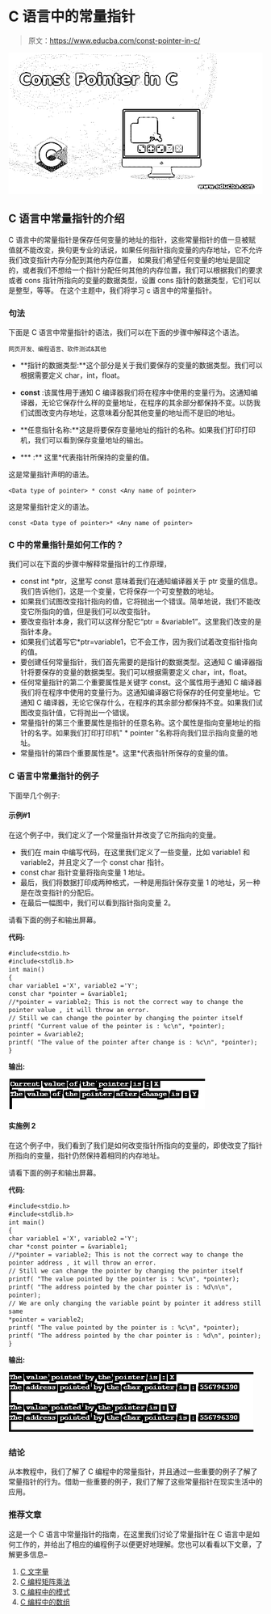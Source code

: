 # C 语言中的常量指针

> 原文：<https://www.educba.com/const-pointer-in-c/>

![Const Pointer in C](img/1f1684508155a83e3e638dbafac8a272.png)



## C 语言中常量指针的介绍

C 语言中的常量指针是保存任何变量的地址的指针，这些常量指针的值一旦被赋值就不能改变，换句更专业的话说，如果任何指针指向变量的内存地址，它不允许我们改变指针内存分配到其他内存位置， 如果我们希望任何变量的地址是固定的，或者我们不想给一个指针分配任何其他的内存位置，我们可以根据我们的要求或者 cons 指针所指向的变量的数据类型，设置 cons 指针的数据类型，它们可以是整型，等等。 在这个主题中，我们将学习 c 语言中的常量指针。

### 句法

下面是 C 语言中常量指针的语法，我们可以在下面的步骤中解释这个语法。

<small>网页开发、编程语言、软件测试&其他</small>

*   **指针的数据类型:**这个部分是关于我们要保存的变量的数据类型。我们可以根据需要定义 char，int，float。

*   **const** :该属性用于通知 C 编译器我们将在程序中使用的变量行为。这通知编译器，无论它保存什么样的变量地址，在程序的其余部分都保持不变。以防我们试图改变内存地址，这意味着分配其他变量的地址而不是旧的地址。

*   **任意指针名称:**这是将要保存变量地址的指针的名称。如果我们打印打印机，我们可以看到保存变量地址的输出。

*   *** :** 这里*代表指针所保持的变量的值。

这是常量指针声明的语法。

```
<Data type of pointer> * const <Any name of pointer>
```

这是常量指针定义的语法。

```
const <Data type of pointer>* <Any name of pointer>
```

### C 中的常量指针是如何工作的？

我们可以在下面的步骤中解释常量指针的工作原理，

*   const int *ptr，这里写 const 意味着我们在通知编译器关于 ptr 变量的信息。我们告诉他们，这是一个变量，它将保存一个可变整数的地址。
*   如果我们试图改变指针指向的值，它将抛出一个错误。简单地说，我们不能改变它所指向的值，但是我们可以改变指针。
*   要改变指针本身，我们可以这样分配它“ptr = &variable1”。这里我们改变的是指针本身。
*   如果我们试着写它*ptr=variable1，它不会工作，因为我们试着改变指针指向的值。
*   要创建任何常量指针，我们首先需要的是指针的数据类型。这通知 C 编译器指针将要保存的变量的数据类型。我们可以根据需要定义 char，int，float。
*   任何常量指针的第二个重要属性是关键字 const。这个属性用于通知 C 编译器我们将在程序中使用的变量行为。这通知编译器它将保存的任何变量地址。它通知 C 编译器，无论它保存什么，在程序的其余部分都保持不变。如果我们试图改变指针值，它将抛出一个错误。
*   常量指针的第三个重要属性是指针的任意名称。这个属性是指向变量地址的指针的名字。如果我们打印打印机" * pointer "名称将向我们显示指向变量的地址。
*   常量指针的第四个重要属性是*。这里*代表指针所保存的变量的值。

### C 语言中常量指针的例子

下面举几个例子:

#### 示例#1

在这个例子中，我们定义了一个常量指针并改变了它所指向的变量。

*   我们在 main 中编写代码，在这里我们定义了一些变量，比如 variable1 和 variable2，并且定义了一个 const char 指针。
*   const char 指针变量将指向变量 1 地址。
*   最后，我们将数据打印成两种格式，一种是用指针保存变量 1 的地址，另一种是在改变指针的分配后。
*   在最后一幅图中，我们可以看到指针指向变量 2。

请看下面的例子和输出屏幕。

**代码:**

```
#include<stdio.h>
#include<stdlib.h>
int main()
{
char variable1 ='X', variable2 ='Y';
const char *pointer = &variable1;
//*pointer = variable2; This is not the correct way to change the pointer value , it will throw an error.
// Still we can change the pointer by changing the pointer itself
printf( "Current value of the pointer is : %c\n", *pointer);
pointer = &variable2;
printf( "The value of the pointer after change is : %c\n", *pointer);
}
```

**输出:**

![const Pointer in C output 1](img/d70ca6c4d697cd695a4cadf98e14fc73.png)



#### 实施例 2

在这个例子中，我们看到了我们是如何改变指针所指向的变量的，即使改变了指针所指向的变量，指针仍然保持着相同的内存地址。

请看下面的例子和输出屏幕。

**代码:**

```
#include<stdio.h>
#include<stdlib.h>
int main()
{
char variable1 ='X', variable2 ='Y';
char *const pointer = &variable1;
//*pointer = variable2; This is not the correct way to change the pointer address , it will throw an error.
// Still we can change the pointer by changing the pointer itself
printf( "The value pointed by the pointer is : %c\n", *pointer);
printf( "The address pointed by the char pointer is : %d\n\n", pointer);
// We are only changing the variable point by pointer it address still same
*pointer = variable2;
printf( "The value pointed by the pointer is : %c\n", *pointer);
printf( "The address pointed by the char pointer is : %d\n", pointer);
}
```

**输出:**

![output 2](img/52570c5a44060ea372e95d6131a21225.png)



### 结论

从本教程中，我们了解了 C 编程中的常量指针，并且通过一些重要的例子了解了常量指针的行为。借助一些重要的例子，我们了解了这些常量指针在现实生活中的应用。

### 推荐文章

这是一个 C 语言中常量指针的指南，在这里我们讨论了常量指针在 C 语言中是如何工作的，并给出了相应的编程例子以便更好地理解。您也可以看看以下文章，了解更多信息–

1.  [C 文字量](https://www.educba.com/c-literals/)
2.  [C 编程矩阵乘法](https://www.educba.com/c-programming-matrix-multiplication/)
3.  [C 编程中的模式](https://www.educba.com/patterns-in-c-programming/)
4.  [C 编程中的数组](https://www.educba.com/arrays-in-c-programming/)





